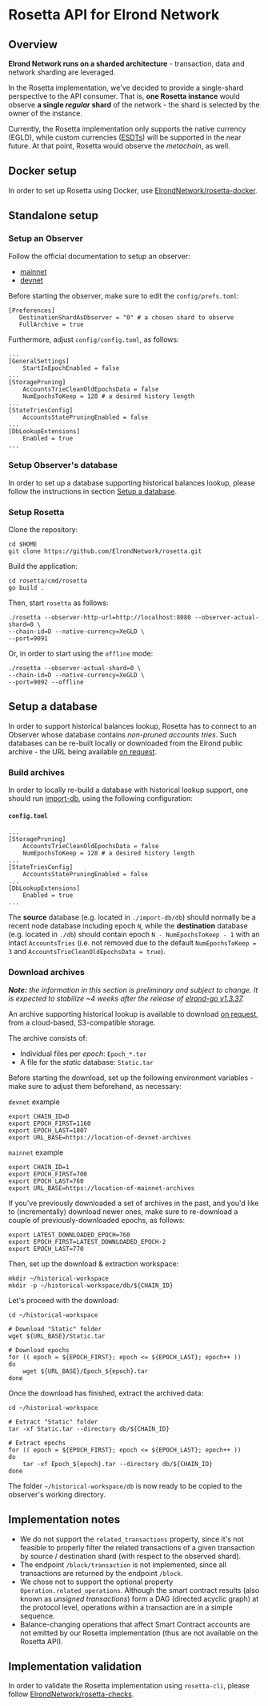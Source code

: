 # Rosetta API for Elrond Network

## Overview

**Elrond Network runs on a sharded architecture** - transaction, data and network sharding are leveraged. 

In the Rosetta implementation, we've decided to provide a single-shard perspective to the API consumer. That is, **one Rosetta instance** would observe **a single _regular_ shard** of the network - the shard is selected by the owner of the instance.

Currently, the Rosetta implementation only supports the native currency (EGLD), while custom currencies ([ESDTs](https://docs.elrond.com/developers/esdt-tokens)) will be supported in the near future. At that point, Rosetta would observe the _metachain_, as well.

## Docker setup

In order to set up Rosetta using Docker, use [ElrondNetwork/rosetta-docker](https://github.com/ElrondNetwork/rosetta-docker).

## Standalone setup

### Setup an Observer

Follow the official documentation to setup an observer:
 - [mainnet](https://docs.elrond.com/validators/mainnet/config-scripts/)
 - [devnet](https://docs.elrond.com/validators/elrond-go-scripts/config-scripts/)

Before starting the observer, make sure to edit the `config/prefs.toml`:

```
[Preferences]
   DestinationShardAsObserver = "0" # a chosen shard to observe
   FullArchive = true
```

Furthermore, adjust `config/config.toml`, as follows:

```
...
[GeneralSettings]
    StartInEpochEnabled = false
...
[StoragePruning]
    AccountsTrieCleanOldEpochsData = false
    NumEpochsToKeep = 128 # a desired history length
...
[StateTriesConfig]
    AccountsStatePruningEnabled = false
...
[DbLookupExtensions]
    Enabled = true
...
```

### Setup Observer's database

In order to set up a database supporting historical balances lookup, please follow the instructions in section [Setup a database](#setup-a-database).

### Setup Rosetta

Clone the repository:

```
cd $HOME
git clone https://github.com/ElrondNetwork/rosetta.git
```

Build the application:

```
cd rosetta/cmd/rosetta
go build .
```

Then, start `rosetta` as follows:

```
./rosetta --observer-http-url=http://localhost:8080 --observer-actual-shard=0 \
--chain-id=D --native-currency=XeGLD \
--port=9091
```

Or, in order to start using the `offline` mode:

```
./rosetta --observer-actual-shard=0 \
--chain-id=D --native-currency=XeGLD \
--port=9092 --offline
```

## Setup a database

In order to support historical balances lookup, Rosetta has to connect to an Observer whose database contains _non-pruned accounts tries_. Such databases can be re-built locally or downloaded from the Elrond public archive - the URL being available [on request](https://t.me/ElrondDevelopers).

### Build archives

In order to locally re-build a database with historical lookup support, one should run [import-db](https://docs.elrond.com/validators/import-db/#docsNav), using the following configuration:

#### `config.toml`
```
...
[StoragePruning]
    AccountsTrieCleanOldEpochsData = false
    NumEpochsToKeep = 128 # a desired history length
...
[StateTriesConfig]
    AccountsStatePruningEnabled = false
...
[DbLookupExtensions]
    Enabled = true
...
```

The **source** database (e.g. located in `./import-db/db`) should normally be a recent node database including epoch `N`, while the **destination** database (e.g. located in `./db`) should contain epoch `N - NumEpochsToKeep - 1` with an intact `AccountsTries` (i.e. not removed due to the default `NumEpochsToKeep = 3` and `AccountsTrieCleanOldEpochsData = true`).

### Download archives

_**Note:** the information in this section is preliminary and subject to change. It is expected to stabilize ~4 weeks after the release of [elrond-go v1.3.37](https://github.com/ElrondNetwork/elrond-go/releases/tag/v1.3.37)._

An archive supporting historical lookup is available to download [on request](https://t.me/ElrondDevelopers), from a cloud-based, S3-compatible storage.

The archive consists of:
 - Individual files per _epoch_: `Epoch_*.tar`
 - A file for the _static_ database: `Static.tar`

Before starting the download, set up the following environment variables - make sure to adjust them beforehand, as necessary:

`devnet` example

```
export CHAIN_ID=D
export EPOCH_FIRST=1160
export EPOCH_LAST=1807
export URL_BASE=https://location-of-devnet-archives
```

`mainnet` example

```
export CHAIN_ID=1
export EPOCH_FIRST=700
export EPOCH_LAST=760
export URL_BASE=https://location-of-mainnet-archives
```

If you've previously downloaded a set of archives in the past, and you'd like to (incrementally) download newer ones, make sure to re-download a couple of previously-downloaded epochs, as follows:

```
export LATEST_DOWNLOADED_EPOCH=760
export EPOCH_FIRST=LATEST_DOWNLOADED_EPOCH-2
export EPOCH_LAST=770
```

Then, set up the download & extraction workspace:

```
mkdir ~/historical-workspace
mkdir -p ~/historical-workspace/db/${CHAIN_ID}
```

Let's proceed with the download:

```
cd ~/historical-workspace

# Download "Static" folder
wget ${URL_BASE}/Static.tar

# Download epochs
for (( epoch = ${EPOCH_FIRST}; epoch <= ${EPOCH_LAST}; epoch++ )) 
do 
    wget ${URL_BASE}/Epoch_${epoch}.tar
done
```

Once the download has finished, extract the archived data:

```
cd ~/historical-workspace

# Extract "Static" folder
tar -xf Static.tar --directory db/${CHAIN_ID}

# Extract epochs
for (( epoch = ${EPOCH_FIRST}; epoch <= ${EPOCH_LAST}; epoch++ )) 
do 
    tar -xf Epoch_${epoch}.tar --directory db/${CHAIN_ID}
done
```

The folder `~/historical-workspace/db` is now ready to be copied to the observer's working directory.


## Implementation notes

 - We do not support the `related_transactions` property, since it's not feasible to properly filter the related transactions of a given transaction by source / destination shard (with respect to the observed shard).
 - The endpoint `/block/transaction` is not implemented, since all transactions are returned by the endpoint `/block`.
 - We chose not to support the optional property `Operation.related_operations`. Although the smart contract results (also known as _unsigned transactions_) form a DAG (directed acyclic graph) at the protocol level, operations within a transaction are in a simple sequence.
 - Balance-changing operations that affect Smart Contract accounts are not emitted by our Rosetta implementation (thus are not available on the Rosetta API).

## Implementation validation

In order to validate the Rosetta implementation using `rosetta-cli`, please follow [ElrondNetwork/rosetta-checks](https://github.com/ElrondNetwork/rosetta-checks).
